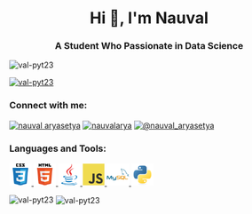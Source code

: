 <h1 align="center">Hi 👋, I'm Nauval</h1>
<h3 align="center">A Student Who Passionate in Data Science</h3>

<p align="left"> <img src="https://komarev.com/ghpvc/?username=val-pyt23&label=Profile%20views&color=0e75b6&style=flat" alt="val-pyt23" /> </p>

<p align="left"> <a href="https://github.com/ryo-ma/github-profile-trophy"><img src="https://github-profile-trophy.vercel.app/?username=val-pyt23" alt="val-pyt23" /></a> </p>

<h3 align="left">Connect with me:</h3>
<p align="left">
<a href="https://linkedin.com/in/nauval aryasetya" target="blank"><img align="center" src="https://raw.githubusercontent.com/rahuldkjain/github-profile-readme-generator/master/src/images/icons/Social/linked-in-alt.svg" alt="nauval aryasetya" height="30" width="40" /></a>
<a href="https://kaggle.com/nauvalarya" target="blank"><img align="center" src="https://raw.githubusercontent.com/rahuldkjain/github-profile-readme-generator/master/src/images/icons/Social/kaggle.svg" alt="nauvalarya" height="30" width="40" /></a>
<a href="https://instagram.com/nauval_aryasetya" target="blank"><img align="center" src="https://raw.githubusercontent.com/rahuldkjain/github-profile-readme-generator/master/src/images/icons/Social/instagram.svg" alt="@nauval_aryasetya" height="30" width="40" /></a>
</p>

<h3 align="left">Languages and Tools:</h3>
<p align="left"> <a href="https://www.w3schools.com/css/" target="_blank" rel="noreferrer"> <img src="https://raw.githubusercontent.com/devicons/devicon/master/icons/css3/css3-original-wordmark.svg" alt="css3" width="40" height="40"/> </a> <a href="https://www.w3.org/html/" target="_blank" rel="noreferrer"> <img src="https://raw.githubusercontent.com/devicons/devicon/master/icons/html5/html5-original-wordmark.svg" alt="html5" width="40" height="40"/> </a> <a href="https://www.java.com" target="_blank" rel="noreferrer"> <img src="https://raw.githubusercontent.com/devicons/devicon/master/icons/java/java-original.svg" alt="java" width="40" height="40"/> </a> <a href="https://developer.mozilla.org/en-US/docs/Web/JavaScript" target="_blank" rel="noreferrer"> <img src="https://raw.githubusercontent.com/devicons/devicon/master/icons/javascript/javascript-original.svg" alt="javascript" width="40" height="40"/> </a> <a href="https://www.mysql.com/" target="_blank" rel="noreferrer"> <img src="https://raw.githubusercontent.com/devicons/devicon/master/icons/mysql/mysql-original-wordmark.svg" alt="mysql" width="40" height="40"/> </a> <a href="https://www.python.org" target="_blank" rel="noreferrer"> <img src="https://raw.githubusercontent.com/devicons/devicon/master/icons/python/python-original.svg" alt="python" width="40" height="40"/> </a> </p>

<p><img align="left" src="https://github-readme-stats.vercel.app/api/top-langs?username=val-pyt23&show_icons=true&locale=en&layout=compact" alt="val-pyt23" /></p>

<p>&nbsp;<img align="center" src="https://github-readme-stats.vercel.app/api?username=val-pyt23&show_icons=true&locale=en" alt="val-pyt23" /></p>

